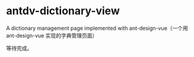 # antdv-dictionary-view

A dictionary management page implemented with ant-design-vue（一个用 ant-design-vue 实现的字典管理页面）

等待完成。